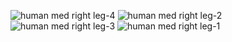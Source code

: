 ![human med right leg-4](human_med_right_leg-4.png)
![human med right leg-2](human_med_right_leg-2.png)
![human med right leg-3](human_med_right_leg-3.png)
![human med right leg-1](human_med_right_leg-1.png)
